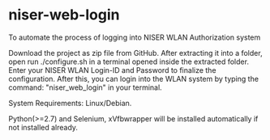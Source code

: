 # niser-web-login
To automate the process of logging into NISER WLAN Authorization system 

Download the project as zip file from GitHub. After extracting it into a folder, open run ./configure.sh in a terminal opened inside the extracted folder. Enter your NISER WLAN Login-ID and Password to finalize the configuration. After this, you can login into the WLAN system by typing the command: "niser_web_login" in your terminal. 

System Requirements: Linux/Debian. 

Python(>=2.7) and Selenium, xVfbwrapper will be installed automatically if not installed already.  
